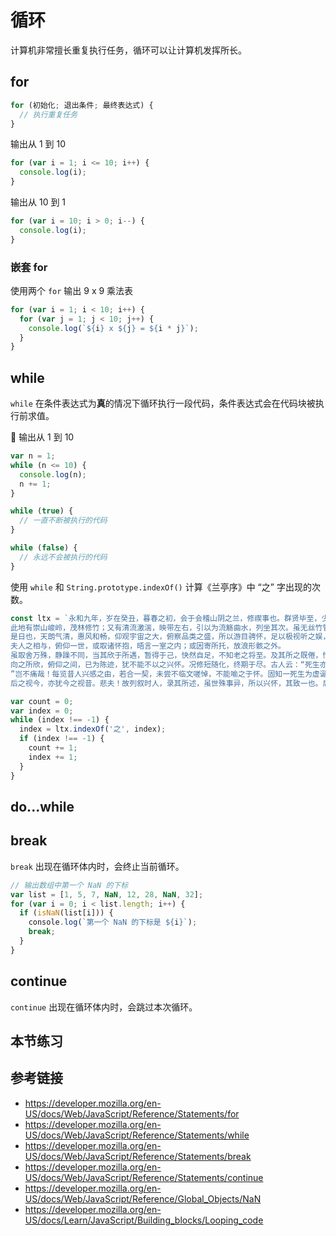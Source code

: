 # 循环

计算机非常擅长重复执行任务，循环可以让计算机发挥所长。

## for
```javascript
for (初始化; 退出条件; 最终表达式) {
  // 执行重复任务
}
```

输出从 1 到 10
```javascript
for (var i = 1; i <= 10; i++) {
  console.log(i);
}
```

输出从 10 到 1
```javascript
for (var i = 10; i > 0; i--) {
  console.log(i);
}
```

### 嵌套 for
使用两个 `for` 输出 9 x 9 乘法表
```javascript
for (var i = 1; i < 10; i++) {
  for (var j = 1; j < 10; j++) {
    console.log(`${i} x ${j} = ${i * j}`);
  }
}
```

## while
`while` 在条件表达式为**真**的情况下循环执行一段代码，条件表达式会在代码块被执行前求值。

🌰 输出从 1 到 10
```javascript
var n = 1;
while (n <= 10) {
  console.log(n);
  n += 1;
}
```

```javascript
while (true) {
  // 一直不断被执行的代码
}
```

```javascript
while (false) {
  // 永远不会被执行的代码
}
```
使用 `while` 和 `String.prototype.indexOf()` 计算《兰亭序》中 “之” 字出现的次数。
```javascript
const ltx = `永和九年，岁在癸丑，暮春之初，会于会稽山阴之兰，修禊事也。群贤毕至，少长咸集。
此地有崇山峻岭，茂林修竹；又有清流激湍，映带左右，引以为流觞曲水，列坐其次。虽无丝竹管弦之盛，一觞一咏，亦足以畅叙幽情。
是日也，天朗气清，惠风和畅，仰观宇宙之大，俯察品类之盛，所以游目骋怀，足以极视听之娱，信可乐也。
夫人之相与，俯仰一世，或取诸怀抱，晤言一室之内；或因寄所托，放浪形骸之外。
虽取舍万殊，静躁不同，当其欣于所遇，暂得于己，快然自足，不知老之将至。及其所之既倦，情随事迁，感慨系之矣。
向之所欣，俯仰之间，已为陈迹，犹不能不以之兴怀。况修短随化，终期于尽。古人云：“死生亦大矣。
”岂不痛哉！每览昔人兴感之由，若合一契，未尝不临文嗟悼，不能喻之于怀。固知一死生为虚诞，齐彭殇为妄作。
后之视今，亦犹今之视昔。悲夫！故列叙时人，录其所述，虽世殊事异，所以兴怀，其致一也。后之览者，亦将有感于斯文。`;

var count = 0;
var index = 0;
while (index !== -1) {
  index = ltx.indexOf('之', index);
  if (index !== -1) {
    count += 1;
    index += 1;
  }
}
```

## do...while

## break
`break` 出现在循环体内时，会终止当前循环。
```javascript
// 输出数组中第一个 NaN 的下标
var list = [1, 5, 7, NaN, 12, 28, NaN, 32];
for (var i = 0; i < list.length; i++) {
  if (isNaN(list[i])) {
    console.log(`第一个 NaN 的下标是 ${i}`);
    break;
  }
}
```

## continue
`continue` 出现在循环体内时，会跳过本次循环。

## 本节练习

## 参考链接

* https://developer.mozilla.org/en-US/docs/Web/JavaScript/Reference/Statements/for
* https://developer.mozilla.org/en-US/docs/Web/JavaScript/Reference/Statements/while
* https://developer.mozilla.org/en-US/docs/Web/JavaScript/Reference/Statements/break
* https://developer.mozilla.org/en-US/docs/Web/JavaScript/Reference/Statements/continue
* https://developer.mozilla.org/en-US/docs/Web/JavaScript/Reference/Global_Objects/NaN
* https://developer.mozilla.org/en-US/docs/Learn/JavaScript/Building_blocks/Looping_code

